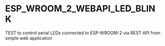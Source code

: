 # ESP_WROOM_2_WEBAPI_LED_BLINK
TEST to control serial LEDs connected to ESP-WROOM-2 via REST API from simple web application
